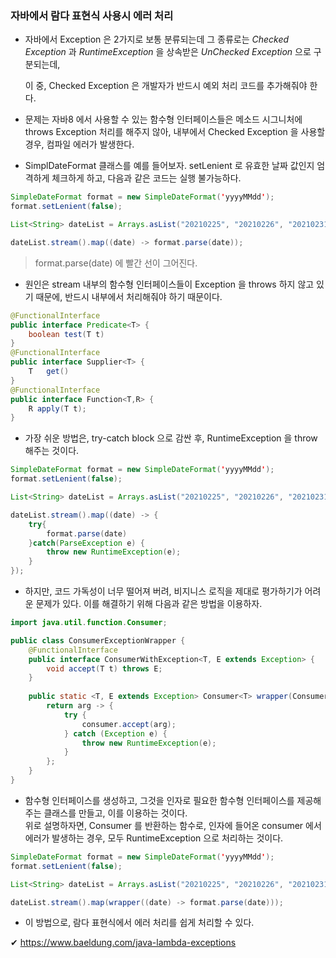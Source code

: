 ### 자바에서 람다 표현식 사용시 에러 처리



- 자바에서 Exception 은 2가지로 보통 분류되는데 그 종류로는 _Checked Exception_ 과 _RuntimeException_ 을 상속받은  _UnChecked Exception_ 으로 구분되는데,

  이 중,  Checked Exception 은 개발자가 반드시 예외 처리 코드를 추가해줘야 한다.
  


- 문제는 자바8 에서 사용할 수 있는 함수형 인터페이스들은 메소드 시그니처에 throws Exception 처리를 해주지 않아, 내부에서 Checked Exception 을 사용할 경우, 컴파일 에러가 발생한다.
  


- SimplDateFormat 클래스를 예를 들어보자. setLenient 로 유효한 날짜 값인지 엄격하게 체크하게 하고, 다음과 같은 코드는 실행 불가능하다.

````java
SimpleDateFormat format = new SimpleDateFormat('yyyyMMdd');
format.setLenient(false);

List<String> dateList = Arrays.asList("20210225", "20210226", "20210231"); //2021년 02월 31은 존재하지 않음.

dateList.stream().map((date) -> format.parse(date));

````

> format.parse(date) 에 빨간 선이 그어진다.

  

- 원인은  stream 내부의 함수형 인터페이스들이  Exception 을 throws 하지 않고 있기 때문에, 반드시 내부에서 처리해줘야 하기 때문이다.

```java
@FunctionalInterface
public interface Predicate<T> {
    boolean test(T t)
}
@FunctionalInterface
public interface Supplier<T> {
    T	get()
}
@FunctionalInterface
public interface Function<T,R> {
    R apply(T t);
}
```
  


- 가장 쉬운 방법은, try-catch block 으로 감싼 후, RuntimeException 을 throw 해주는 것이다.

```java
SimpleDateFormat format = new SimpleDateFormat('yyyyMMdd');
format.setLenient(false);

List<String> dateList = Arrays.asList("20210225", "20210226", "20210231"); //2021년 02월 31은 존재하지 않음.

dateList.stream().map((date) -> {
    try{
    	format.parse(date)
    }catch(ParseException e) {
        throw new RuntimeException(e);
    }
});
```

  

- 하지만, 코드 가독성이 너무 떨어져 버려, 비지니스 로직을 제대로 평가하기가 어려운 문제가 있다. 이를 해결하기 위해 다음과 같은 방법을 이용하자.

```java
import java.util.function.Consumer;

public class ConsumerExceptionWrapper {
    @FunctionalInterface
    public interface ConsumerWithException<T, E extends Exception> {
        void accept(T t) throws E;
    }
    
    public static <T, E extends Exception> Consumer<T> wrapper(ConsumerWithException<T, E> consumer) {
        return arg -> {
            try {
                consumer.accept(arg);
            } catch (Exception e) {
                throw new RuntimeException(e);
            }
        };
    }
}
```
  


- 함수형 인터페이스를 생성하고, 그것을 인자로 필요한 함수형 인터페이스를 제공해주는 클래스를 만들고, 이를 이용하는 것이다.  
  위로 설명하자면, Consumer 를 반환하는 함수로, 인자에 들어온 consumer 에서 에러가 발생하는 경우, 모두 RuntimeException 으로 처리하는 것이다.

```java
SimpleDateFormat format = new SimpleDateFormat('yyyyMMdd');
format.setLenient(false);

List<String> dateList = Arrays.asList("20210225", "20210226", "20210231"); //2021년 02월 31은 존재하지 않음.

dateList.stream().map(wrapper((date) -> format.parse(date)));
```
  


- 이 방법으로, 람다 표현식에서 에러 처리를 쉽게 처리할 수 있다.

  
  
✔ https://www.baeldung.com/java-lambda-exceptions
